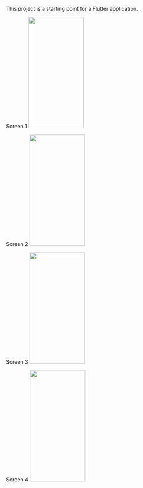 

This project is a starting point for a Flutter application.



Screen 1
<img src="https://user-images.githubusercontent.com/60283783/141411447-0b549159-51b8-4642-a464-d54b321b743c.png" width="150" height="300"/>


Screen 2
<img src="https://user-images.githubusercontent.com/60283783/141411466-cab07ab4-4e64-463c-a2b7-6aaf55d35188.png" width="150" height="300"/>

Screen 3
<img src="https://user-images.githubusercontent.com/60283783/141411474-483536b7-560e-405f-8e2f-48687fb6ad62.png" width="150" height="300"/>

Screen 4
<img src="https://user-images.githubusercontent.com/60283783/141411483-5fd921f9-31de-4a82-aa8f-111302429db9.png" width="150" height="300"/>
